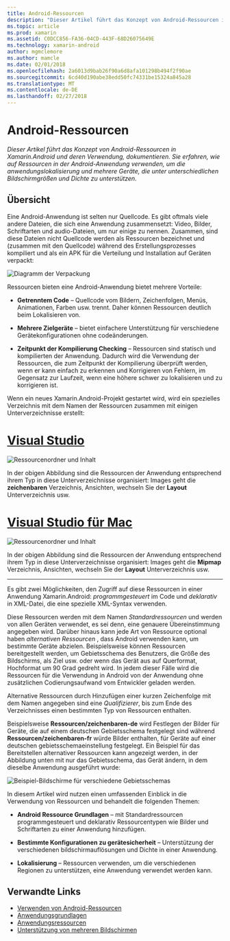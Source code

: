 ```yaml
---
title: Android-Ressourcen
description: "Dieser Artikel führt das Konzept von Android-Ressourcen in Xamarin.Android und deren Verwendung, dokumentieren. Sie erfahren, wie auf Ressourcen in der Android-Anwendung verwenden, um die anwendungslokalisierung und mehrere Geräte, die unter unterschiedlichen Bildschirmgrößen und Dichte zu unterstützen."
ms.topic: article
ms.prod: xamarin
ms.assetid: C0DCC856-FA36-04CD-443F-68D26075649E
ms.technology: xamarin-android
author: mgmclemore
ms.author: mamcle
ms.date: 02/01/2018
ms.openlocfilehash: 2a6013d9bab26f90a6d8afa101298b494f2f90ae
ms.sourcegitcommit: 6cd40d190abe38edd50fc74331be15324a845a28
ms.translationtype: MT
ms.contentlocale: de-DE
ms.lasthandoff: 02/27/2018
---
```

# <a name="android-resources"></a>Android-Ressourcen

_Dieser Artikel führt das Konzept von Android-Ressourcen in Xamarin.Android und deren Verwendung, dokumentieren. Sie erfahren, wie auf Ressourcen in der Android-Anwendung verwenden, um die anwendungslokalisierung und mehrere Geräte, die unter unterschiedlichen Bildschirmgrößen und Dichte zu unterstützen._

<a name="Overview" />

## <a name="overview"></a>Übersicht

Eine Android-Anwendung ist selten nur Quellcode. Es gibt oftmals viele andere Dateien, die sich eine Anwendung zusammensetzt: Video, Bilder, Schriftarten und audio-Dateien, um nur einige zu nennen. Zusammen, sind diese Dateien nicht Quellcode werden als Ressourcen bezeichnet und (zusammen mit den Quellcode) während des Erstellungsprozesses kompiliert und als ein APK für die Verteilung und Installation auf Geräten verpackt:

![Diagramm der Verpackung](images/packaging-diagram.png)

Ressourcen bieten eine Android-Anwendung bietet mehrere Vorteile:

-  **Getrenntem Code** &ndash; Quellcode vom Bildern, Zeichenfolgen, Menüs, Animationen, Farben usw. trennt. Daher können Ressourcen deutlich beim Lokalisieren von.

-  **Mehrere Zielgeräte** &ndash; bietet einfachere Unterstützung für verschiedene Gerätekonfigurationen ohne codeänderungen.

-  **Zeitpunkt der Kompilierung Checking** &ndash; Ressourcen sind statisch und kompilierten der Anwendung. Dadurch wird die Verwendung der Ressourcen, die zum Zeitpunkt der Kompilierung überprüft werden, wenn er kann einfach zu erkennen und Korrigieren von Fehlern, im Gegensatz zur Laufzeit, wenn eine höhere schwer zu lokalisieren und zu korrigieren ist.

Wenn ein neues Xamarin.Android-Projekt gestartet wird, wird ein spezielles Verzeichnis mit dem Namen der Ressourcen zusammen mit einigen Unterverzeichnisse erstellt:

# <a name="visual-studiotabvswin"></a>[Visual Studio](#tab/vswin)

![Ressourcenordner und Inhalt](images/resources-folder-vs.png)

In der obigen Abbildung sind die Ressourcen der Anwendung entsprechend ihrem Typ in diese Unterverzeichnisse organisiert: Images geht die **zeichenbaren** Verzeichnis, Ansichten, wechseln Sie der **Layout** Unterverzeichnis usw.
 
# <a name="visual-studio-for-mactabvsmac"></a>[Visual Studio für Mac](#tab/vsmac)

![Ressourcenordner und Inhalt](images/resources-folder-xs.png)

In der obigen Abbildung sind die Ressourcen der Anwendung entsprechend ihrem Typ in diese Unterverzeichnisse organisiert: Images geht die **Mipmap** Verzeichnis, Ansichten, wechseln Sie der **Layout** Unterverzeichnis usw.
 
-----

Es gibt zwei Möglichkeiten, den Zugriff auf diese Ressourcen in einer Anwendung Xamarin.Android: *programmgesteuert* im Code und *deklarativ* in XML-Datei, die eine spezielle XML-Syntax verwenden.

Diese Ressourcen werden mit dem Namen *Standardressourcen* und werden von allen Geräten verwendet, es sei denn, eine genauere Übereinstimmung angegeben wird. Darüber hinaus kann jede Art von Ressource optional haben *alternativen Ressourcen* , dass Android verwenden kann, um bestimmte Geräte abzielen. Beispielsweise können Ressourcen bereitgestellt werden, um Gebietsschema des Benutzers, die Größe des Bildschirms, als Ziel usw. oder wenn das Gerät aus auf Querformat, Hochformat um 90 Grad gedreht wird. In jedem dieser Fälle wird die Ressourcen für die Verwendung in Android von der Anwendung ohne zusätzlichen Codierungsaufwand vom Entwickler geladen werden.

Alternative Ressourcen durch Hinzufügen einer kurzen Zeichenfolge mit dem Namen angegeben sind eine *Qualifizierer*, bis zum Ende des Verzeichnisses einen bestimmten Typ von Ressourcen enthalten.

Beispielsweise **Ressourcen/zeichenbaren-de** wird Festlegen der Bilder für Geräte, die auf einem deutschen Gebietsschema festgelegt sind während **Ressourcen/zeichenbaren-fr** würde Bilder enthalten, für Geräte auf einer deutschen gebietsschemaeinstellung festgelegt. Ein Beispiel für das Bereitstellen alternativer Ressourcen kann angezeigt werden, in der Abbildung unten mit nur das Gebietsschema, das Gerät ändern, in dem dieselbe Anwendung ausgeführt wurde:

![Beispiel-Bildschirme für verschiedene Gebietsschemas](images/localized-screenshots.png)

In diesem Artikel wird nutzen einen umfassenden Einblick in die Verwendung von Ressourcen und behandelt die folgenden Themen:

-  **Android Ressource Grundlagen** &ndash; mit Standardressourcen programmgesteuert und deklarativ Ressourcentypen wie Bilder und Schriftarten zu einer Anwendung hinzufügen.

-  **Bestimmte Konfigurationen zu gerätesicherheit** &ndash; Unterstützung der verschiedenen bildschirmauflösungen und Dichte in einer Anwendung.

-  **Lokalisierung** &ndash; Ressourcen verwenden, um die verschiedenen Regionen zu unterstützen, eine Anwendung verwendet werden kann.


## <a name="related-links"></a>Verwandte Links

- [Verwenden von Android-Ressourcen](~/android/app-fundamentals/resources-in-android/android-assets.md)
- [Anwendungsgrundlagen](http://developer.android.com/guide/topics/fundamentals.html)
- [Anwendungsressourcen](http://developer.android.com/guide/topics/resources/index.html)
- [Unterstützung von mehreren Bildschirmen](http://developer.android.com/guide/practices/screens_support.html)

